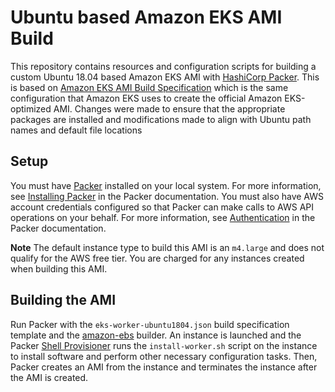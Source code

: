 # Ubuntu based Amazon EKS AMI Build 

This repository contains resources and configuration scripts for building a
custom Ubuntu 18.04 based Amazon EKS AMI with [HashiCorp Packer](https://www.packer.io/).
This is based on [Amazon EKS AMI Build Specification](https://github.com/awslabs/amazon-eks-ami)
which is the same configuration that Amazon EKS uses to create the official Amazon
EKS-optimized AMI. Changes were made to ensure that the appropriate packages are installed and
modifications made to align with Ubuntu path names and default file locations

## Setup

You must have [Packer](https://www.packer.io/) installed on your local system.
For more information, see [Installing Packer](https://www.packer.io/docs/install/index.html)
in the Packer documentation. You must also have AWS account credentials
configured so that Packer can make calls to AWS API operations on your behalf.
For more information, see [Authentication](https://www.packer.io/docs/builders/amazon.html#specifying-amazon-credentials)
in the Packer documentation.

**Note**
The default instance type to build this AMI is an `m4.large` and does not
qualify for the AWS free tier. You are charged for any instances created
when building this AMI.

## Building the AMI

Run Packer with the `eks-worker-ubuntu1804.json` build specification
template and the [amazon-ebs](https://www.packer.io/docs/builders/amazon-ebs.html)
builder. An instance is launched and the Packer [Shell
Provisioner](https://www.packer.io/docs/provisioners/shell.html) runs the
`install-worker.sh` script on the instance to install software and perform other
necessary configuration tasks.  Then, Packer creates an AMI from the instance
and terminates the instance after the AMI is created.
